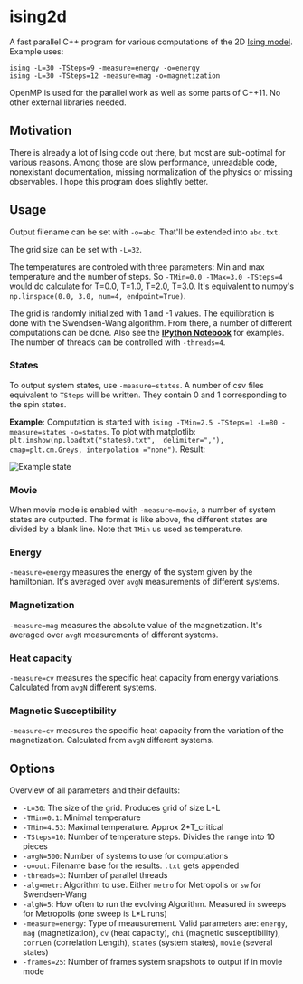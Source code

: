 # ising2d

A fast parallel C++ program for various computations of the 2D [Ising model](http://en.wikipedia.org/wiki/Ising_model). Example uses:

```
ising -L=30 -TSteps=9 -measure=energy -o=energy
ising -L=30 -TSteps=12 -measure=mag -o=magnetization
```

OpenMP is used for the parallel work as well as some parts of C++11. No other external libraries needed.

## Motivation
There is already a lot of Ising code out there, but most are sub-optimal for various reasons. Among those are slow performance, unreadable code, nonexistant documentation, missing normalization of the physics or missing observables. I hope this program does slightly better.

## Usage
Output filename can be set with `-o=abc`. That'll be extended into `abc.txt`.

The grid size can be set with `-L=32`.

The temperatures are controled with three parameters: Min and max temperature and the number of steps. So `-TMin=0.0 -TMax=3.0 -TSteps=4` would do calculate for T=0.0, T=1.0, T=2.0, T=3.0. It's equivalent to numpy's `np.linspace(0.0, 3.0, num=4, endpoint=True)`.

The grid is randomly initialized with 1 and -1 values. The equilibration is done with the Swendsen-Wang algorithm. From there, a number of different computations can be done. Also see the **[IPython Notebook](http://nbviewer.ipython.org/github/s9w/ising2d/blob/master/usage.ipynb)** for examples. The number of threads can be controlled with `-threads=4`.

### States
To output system states, use `-measure=states`. A number of csv files equivalent to `TSteps` will be written. They contain 0 and 1 corresponding to the spin states.

**Example**: Computation is started with `ising -TMin=2.5 -TSteps=1 -L=80 -measure=states -o=states`. To plot with matplotlib: `plt.imshow(np.loadtxt("states0.txt",  delimiter=","), cmap=plt.cm.Greys, interpolation ="none")`. Result:

![Example state](http://i.imgur.com/xXkFltH.png)

### Movie
When movie mode is enabled with `-measure=movie`, a number of system states are outputted. The format is like above, the different states are divided by a blank line. Note that `TMin` us used as temperature.

### Energy
`-measure=energy` measures the energy of the system given by the hamiltonian. It's averaged over `avgN` measurements of different systems.

### Magnetization
`-measure=mag` measures the absolute value of the magnetization. It's averaged over `avgN` measurements of different systems.

### Heat capacity
`-measure=cv` measures the specific heat capacity from energy variations. Calculated from `avgN` different systems.

### Magnetic Susceptibility
`-measure=cv` measures the specific heat capacity from the variation of the magnetization. Calculated from `avgN` different systems.

## Options
Overview of all parameters and their defaults:
- `-L=30`: The size of the grid. Produces grid of size L*L
- `-TMin=0.1`: Minimal temperature
- `-TMin=4.53`: Maximal temperature. Approx 2*T_critical
- `-TSteps=10`: Number of temperature steps. Divides the range into 10 pieces
- `-avgN=500`: Number of systems to use for computations
- `-o=out`: Filename base for the results. `.txt` gets appended 
- `-threads=3`: Number of parallel threads
- `-alg=metr`: Algorithm to use. Either `metro` for Metropolis or `sw` for Swendsen-Wang
- `-algN=5`: How often to run the evolving Algorithm. Measured in sweeps for Metropolis (one sweep is L*L runs)
- `-measure=energy`: Type of meausurement. Valid parameters are: `energy`, `mag` (magnetization), `cv` (heat capacity), `chi` (magnetic susceptibility), `corrLen` (correlation Length), `states` (system states), `movie` (several states)
- `-frames=25`: Number of frames system snapshots to output if in movie mode